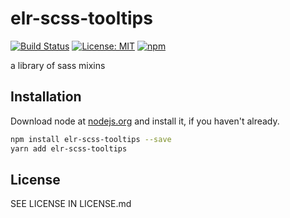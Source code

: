 # elr-scss-tooltips

[![Build Status](https://travis-ci.com/Beth3346/elr-scss-tooltips.svg?branch=master)](https://travis-ci.com/Beth3346/elr-scss-tooltips)
[![License: MIT](https://img.shields.io/badge/License-MIT-yellow.svg)](https://opensource.org/licenses/MIT)
[![npm](https://img.shields.io/npm/dm/elr-scss-tooltips.svg?style=flat)](https://npmjs.com/package/elr-scss-tooltips)

a library of sass mixins

## Installation

Download node at [nodejs.org](http://nodejs.org) and install it, if you haven't already.

```sh
npm install elr-scss-tooltips --save
yarn add elr-scss-tooltips
```

## License

SEE LICENSE IN LICENSE.md
